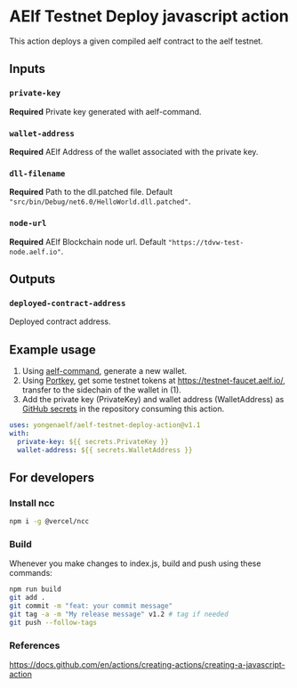 # AElf Testnet Deploy javascript action

This action deploys a given compiled aelf contract to the aelf testnet.

## Inputs

### `private-key`

**Required** Private key generated with aelf-command.

### `wallet-address`

**Required** AElf Address of the wallet associated with the private key.

### `dll-filename`

**Required** Path to the dll.patched file. Default `"src/bin/Debug/net6.0/HelloWorld.dll.patched"`.

### `node-url`

**Required** AElf Blockchain node url. Default `"https://tdvw-test-node.aelf.io"`.

## Outputs

### `deployed-contract-address`

Deployed contract address.

## Example usage

1. Using [aelf-command](https://docs.aelf.io/en/latest/reference/cli/methods.html), generate a new wallet.
2. Using [Portkey](https://portkey.finance/), get some testnet tokens at https://testnet-faucet.aelf.io/, transfer to the sidechain of the wallet in (1).
3. Add the private key (PrivateKey) and wallet address (WalletAddress) as [GitHub secrets](https://docs.github.com/en/actions/security-guides/using-secrets-in-github-actions#creating-secrets-for-a-repository) in the repository consuming this action.

```yaml
uses: yongenaelf/aelf-testnet-deploy-action@v1.1
with:
  private-key: ${{ secrets.PrivateKey }}
  wallet-address: ${{ secrets.WalletAddress }}
```

## For developers

### Install ncc

```bash
npm i -g @vercel/ncc
```

### Build

Whenever you make changes to index.js, build and push using these commands:

```bash
npm run build
git add .
git commit -m "feat: your commit message"
git tag -a -m "My release message" v1.2 # tag if needed
git push --follow-tags
```

### References

https://docs.github.com/en/actions/creating-actions/creating-a-javascript-action
